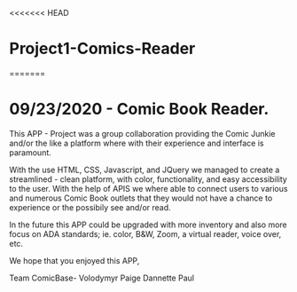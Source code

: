 <<<<<<< HEAD
# Project1-Comics-Reader
=======
# 09/23/2020 - Comic Book Reader.

This APP - Project was a group collaboration providing the Comic Junkie and/or the like a platform where with their experience and interface is paramount. 

With the use HTML, CSS, Javascript, and JQuery we managed to create a streamlined - clean platform, with color, functionality, and easy accessibility to the user. With the help of APIS we where able to connect users to various and numerous Comic Book outlets that they would not have a chance to experience or the possibily see and/or read. 

In the future this APP could be upgraded with more inventory and also more focus on ADA standards; ie. color, B&W, Zoom, a virtual reader, voice over, etc. 


We hope that you enjoyed this APP,

Team ComicBase- 
Volodymyr
Paige
Dannette
Paul






